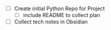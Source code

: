 - [ ] Create initial Python Repo for Project
	- [ ] include README to collect plan
- [ ] Collect tech notes in Obsidian